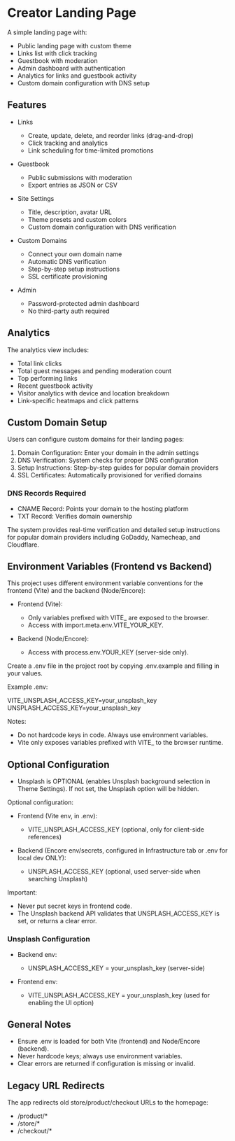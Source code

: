 # Creator Landing Page

A simple landing page with:
- Public landing page with custom theme
- Links list with click tracking
- Guestbook with moderation
- Admin dashboard with authentication
- Analytics for links and guestbook activity
- Custom domain configuration with DNS setup

## Features

- Links
  - Create, update, delete, and reorder links (drag-and-drop)
  - Click tracking and analytics
  - Link scheduling for time-limited promotions

- Guestbook
  - Public submissions with moderation
  - Export entries as JSON or CSV

- Site Settings
  - Title, description, avatar URL
  - Theme presets and custom colors
  - Custom domain configuration with DNS verification

- Custom Domains
  - Connect your own domain name
  - Automatic DNS verification
  - Step-by-step setup instructions
  - SSL certificate provisioning

- Admin
  - Password-protected admin dashboard
  - No third-party auth required

## Analytics

The analytics view includes:
- Total link clicks
- Total guest messages and pending moderation count
- Top performing links
- Recent guestbook activity
- Visitor analytics with device and location breakdown
- Link-specific heatmaps and click patterns

## Custom Domain Setup

Users can configure custom domains for their landing pages:

1. Domain Configuration: Enter your domain in the admin settings
2. DNS Verification: System checks for proper DNS configuration
3. Setup Instructions: Step-by-step guides for popular domain providers
4. SSL Certificates: Automatically provisioned for verified domains

### DNS Records Required

- CNAME Record: Points your domain to the hosting platform
- TXT Record: Verifies domain ownership

The system provides real-time verification and detailed setup instructions for popular domain providers including GoDaddy, Namecheap, and Cloudflare.

## Environment Variables (Frontend vs Backend)

This project uses different environment variable conventions for the frontend (Vite) and the backend (Node/Encore):

- Frontend (Vite):
  - Only variables prefixed with VITE_ are exposed to the browser.
  - Access with import.meta.env.VITE_YOUR_KEY.

- Backend (Node/Encore):
  - Access with process.env.YOUR_KEY (server-side only).

Create a .env file in the project root by copying .env.example and filling in your values.

Example .env:

VITE_UNSPLASH_ACCESS_KEY=your_unsplash_key
UNSPLASH_ACCESS_KEY=your_unsplash_key

Notes:
- Do not hardcode keys in code. Always use environment variables.
- Vite only exposes variables prefixed with VITE_ to the browser runtime.

## Optional Configuration

- Unsplash is OPTIONAL (enables Unsplash background selection in Theme Settings). If not set, the Unsplash option will be hidden.

Optional configuration:
- Frontend (Vite env, in .env):
  - VITE_UNSPLASH_ACCESS_KEY (optional, only for client-side references)

- Backend (Encore env/secrets, configured in Infrastructure tab or .env for local dev ONLY):
  - UNSPLASH_ACCESS_KEY (optional, used server-side when searching Unsplash)

Important:
- Never put secret keys in frontend code.
- The Unsplash backend API validates that UNSPLASH_ACCESS_KEY is set, or returns a clear error.

### Unsplash Configuration

- Backend env:
  - UNSPLASH_ACCESS_KEY = your_unsplash_key (server-side)

- Frontend env:
  - VITE_UNSPLASH_ACCESS_KEY = your_unsplash_key (used for enabling the UI option)

## General Notes

- Ensure .env is loaded for both Vite (frontend) and Node/Encore (backend).
- Never hardcode keys; always use environment variables.
- Clear errors are returned if configuration is missing or invalid.

## Legacy URL Redirects

The app redirects old store/product/checkout URLs to the homepage:
- /product/*
- /store/*
- /checkout/*

[Secrets]: https://encore.dev/docs/primitives/config
